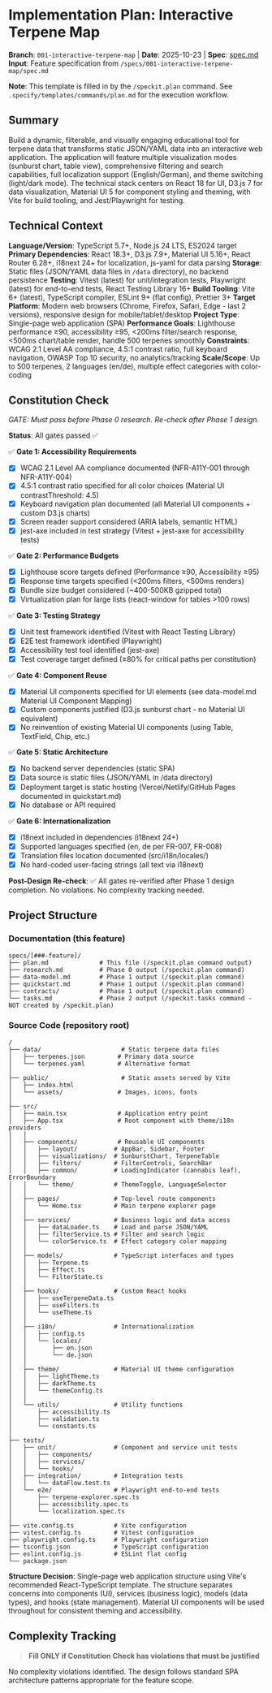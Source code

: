 # Implementation Plan: Interactive Terpene Map

**Branch**: `001-interactive-terpene-map` | **Date**: 2025-10-23 | **Spec**: [spec.md](./spec.md)
**Input**: Feature specification from `/specs/001-interactive-terpene-map/spec.md`

**Note**: This template is filled in by the `/speckit.plan` command. See `.specify/templates/commands/plan.md` for the execution workflow.

## Summary

Build a dynamic, filterable, and visually engaging educational tool for terpene data that transforms static JSON/YAML data into an interactive web application. The application will feature multiple visualization modes (sunburst chart, table view), comprehensive filtering and search capabilities, full localization support (English/German), and theme switching (light/dark mode). The technical stack centers on React 18 for UI, D3.js 7 for data visualization, Material UI 5 for component styling and theming, with Vite for build tooling, and Jest/Playwright for testing.

## Technical Context

**Language/Version**: TypeScript 5.7+, Node.js 24 LTS, ES2024 target
**Primary Dependencies**: React 18.3+, D3.js 7.9+, Material UI 5.16+, React Router 6.28+, i18next 24+ for localization, js-yaml for data parsing
**Storage**: Static files (JSON/YAML data files in `/data` directory), no backend persistence
**Testing**: Vitest (latest) for unit/integration tests, Playwright (latest) for end-to-end tests, React Testing Library 16+
**Build Tooling**: Vite 6+ (latest), TypeScript compiler, ESLint 9+ (flat config), Prettier 3+
**Target Platform**: Modern web browsers (Chrome, Firefox, Safari, Edge - last 2 versions), responsive design for mobile/tablet/desktop
**Project Type**: Single-page web application (SPA)
**Performance Goals**: Lighthouse performance ≥90, accessibility ≥95, <200ms filter/search response, <500ms chart/table render, handle 500 terpenes smoothly
**Constraints**: WCAG 2.1 Level AA compliance, 4.5:1 contrast ratio, full keyboard navigation, OWASP Top 10 security, no analytics/tracking
**Scale/Scope**: Up to 500 terpenes, 2 languages (en/de), multiple effect categories with color-coding

## Constitution Check

*GATE: Must pass before Phase 0 research. Re-check after Phase 1 design.*

**Status**: All gates passed ✅

✅ **Gate 1: Accessibility Requirements**
- [x] WCAG 2.1 Level AA compliance documented (NFR-A11Y-001 through NFR-A11Y-004)
- [x] 4.5:1 contrast ratio specified for all color choices (Material UI contrastThreshold: 4.5)
- [x] Keyboard navigation plan documented (all Material UI components + custom D3.js charts)
- [x] Screen reader support considered (ARIA labels, semantic HTML)
- [x] jest-axe included in test strategy (Vitest + jest-axe for accessibility tests)

✅ **Gate 2: Performance Budgets**
- [x] Lighthouse score targets defined (Performance ≥90, Accessibility ≥95)
- [x] Response time targets specified (<200ms filters, <500ms renders)
- [x] Bundle size budget considered (~400-500KB gzipped total)
- [x] Virtualization plan for large lists (react-window for tables >100 rows)

✅ **Gate 3: Testing Strategy**
- [x] Unit test framework identified (Vitest with React Testing Library)
- [x] E2E test framework identified (Playwright)
- [x] Accessibility test tool identified (jest-axe)
- [x] Test coverage target defined (≥80% for critical paths per constitution)

✅ **Gate 4: Component Reuse**
- [x] Material UI components specified for UI elements (see data-model.md Material UI Component Mapping)
- [x] Custom components justified (D3.js sunburst chart - no Material UI equivalent)
- [x] No reinvention of existing Material UI components (using Table, TextField, Chip, etc.)

✅ **Gate 5: Static Architecture**
- [x] No backend server dependencies (static SPA)
- [x] Data source is static files (JSON/YAML in /data directory)
- [x] Deployment target is static hosting (Vercel/Netlify/GitHub Pages documented in quickstart.md)
- [x] No database or API required

✅ **Gate 6: Internationalization**
- [x] i18next included in dependencies (i18next 24+)
- [x] Supported languages specified (en, de per FR-007, FR-008)
- [x] Translation files location documented (src/i18n/locales/)
- [x] No hard-coded user-facing strings (all text via i18next)

**Post-Design Re-check**: ✅ All gates re-verified after Phase 1 design completion. No violations. No complexity tracking needed.

## Project Structure

### Documentation (this feature)

```text
specs/[###-feature]/
├── plan.md              # This file (/speckit.plan command output)
├── research.md          # Phase 0 output (/speckit.plan command)
├── data-model.md        # Phase 1 output (/speckit.plan command)
├── quickstart.md        # Phase 1 output (/speckit.plan command)
├── contracts/           # Phase 1 output (/speckit.plan command)
└── tasks.md             # Phase 2 output (/speckit.tasks command - NOT created by /speckit.plan)
```

### Source Code (repository root)

```text
/
├── data/                      # Static terpene data files
│   ├── terpenes.json         # Primary data source
│   └── terpenes.yaml         # Alternative format
│
├── public/                    # Static assets served by Vite
│   ├── index.html
│   └── assets/               # Images, icons, fonts
│
├── src/
│   ├── main.tsx              # Application entry point
│   ├── App.tsx               # Root component with theme/i18n providers
│   │
│   ├── components/           # Reusable UI components
│   │   ├── layout/          # AppBar, Sidebar, Footer
│   │   ├── visualizations/  # SunburstChart, TerpeneTable
│   │   ├── filters/         # FilterControls, SearchBar
│   │   ├── common/          # LoadingIndicator (cannabis leaf), ErrorBoundary
│   │   └── theme/           # ThemeToggle, LanguageSelector
│   │
│   ├── pages/               # Top-level route components
│   │   └── Home.tsx         # Main terpene explorer page
│   │
│   ├── services/            # Business logic and data access
│   │   ├── dataLoader.ts    # Load and parse JSON/YAML
│   │   ├── filterService.ts # Filter and search logic
│   │   └── colorService.ts  # Effect category color mapping
│   │
│   ├── models/              # TypeScript interfaces and types
│   │   ├── Terpene.ts
│   │   ├── Effect.ts
│   │   └── FilterState.ts
│   │
│   ├── hooks/               # Custom React hooks
│   │   ├── useTerpeneData.ts
│   │   ├── useFilters.ts
│   │   └── useTheme.ts
│   │
│   ├── i18n/                # Internationalization
│   │   ├── config.ts
│   │   └── locales/
│   │       ├── en.json
│   │       └── de.json
│   │
│   ├── theme/               # Material UI theme configuration
│   │   ├── lightTheme.ts
│   │   ├── darkTheme.ts
│   │   └── themeConfig.ts
│   │
│   └── utils/               # Utility functions
│       ├── accessibility.ts
│       ├── validation.ts
│       └── constants.ts
│
├── tests/
│   ├── unit/                # Component and service unit tests
│   │   ├── components/
│   │   ├── services/
│   │   └── hooks/
│   ├── integration/         # Integration tests
│   │   └── dataFlow.test.ts
│   └── e2e/                 # Playwright end-to-end tests
│       ├── terpene-explorer.spec.ts
│       ├── accessibility.spec.ts
│       └── localization.spec.ts
│
├── vite.config.ts           # Vite configuration
├── vitest.config.ts         # Vitest configuration
├── playwright.config.ts     # Playwright configuration
├── tsconfig.json            # TypeScript configuration
├── eslint.config.js         # ESLint flat config
└── package.json
```

**Structure Decision**: Single-page web application structure using Vite's recommended React-TypeScript template. The structure separates concerns into components (UI), services (business logic), models (data types), and hooks (state management). Material UI components will be used throughout for consistent theming and accessibility.

## Complexity Tracking

> **Fill ONLY if Constitution Check has violations that must be justified**

No complexity violations identified. The design follows standard SPA architecture patterns appropriate for the feature scope.
